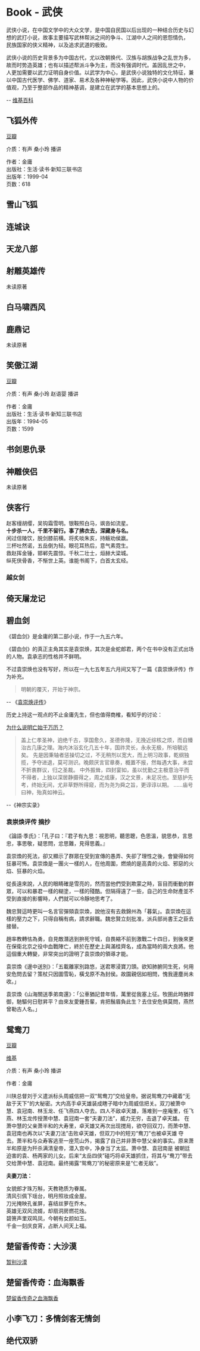 # Book - 武侠

武侠小说，在中国文学中的大众文学，是中国自民国以后出现的一种结合历史与幻想的武打小说，故事主要描写武林帮派之间的争斗、江湖中人之间的恩怨情仇，
民族国家的侠义精神，以及追求武道的极致。

武侠小说的历史背景多为中国古代，尤以改朝换代、汉族与胡族战争之乱世为多，故而时势造英雄；也有以描述帮派斗争为主，而没有强调时代。盖因乱世之中，
人更加需要以武力证明自身价值。以武学为中心，是武侠小说独特的文化特征，兼以中国古代医学、佛学、道家、易术及各种神秘学等。因此，武侠小说中人物的价值观，乃至于整部作品的精神基调，是建立在武学的基本思想上的。

-- [维基百科](http://zh.wikipedia.org/wiki/%E6%AD%A6%E4%BF%A0%E5%B0%8F%E8%AA%AA)<sup><i class="fa fa-external-link fa-fw"></i></sup>

## 飞狐外传

[豆瓣](http://book.douban.com/subject/1052380/)<sup><i class="fa fa-external-link fa-fw"></i></sup>

介质：有声 桑小玲 播讲

作者：金庸<br/>
出版社：生活·读书·新知三联书店<br/>
出版年：1999-04<br/>
页数：618<br/>

## 雪山飞狐

## 连城诀

## 天龙八部

## 射雕英雄传

未读原著

## 白马啸西风

## 鹿鼎记

未读原著

## 笑傲江湖

[豆瓣](http://book.douban.com/subject/1002299/)<sup><i class="fa fa-external-link fa-fw"></i></sup>

介质：有声 桑小玲 赵语婴 播讲

作者：金庸<br/>
出版社：生活·读书·新知三联书店<br/>
出版年：1994-05<br/>
页数：1599<br/>

## 书剑恩仇录

## 神雕侠侣

未读原著

## 侠客行

赵客缦胡缨，吴钩霜雪明。银鞍照白马，飒沓如流星。<br/>
**十步杀一人，千里不留行。事了拂衣去，深藏身与名。**<br/>
闲过信陵饮，脱剑膝前横。将炙啖朱亥，持觞劝侯嬴。<br/>
三杯吐然诺，五岳倒为轻。眼花耳热后，意气素霓生。<br/>
救赵挥金锤，邯郸先震惊。千秋二壮士，烜赫大梁城。<br/>
纵死侠骨香，不惭世上英。谁能书阁下，白首太玄经。<br/>

### 越女剑

## 倚天屠龙记

## 碧血剑

《碧血剑》是金庸的第二部小说，作于一九五六年。

《碧血剑》的真正主角其实是袁崇焕，其次是金蛇郎君，两个在书中没有正式出场的人物。袁承志的性格并不鲜明。

不过袁崇焕也没有写好，所以在一九七五年五六月间又写了一篇《袁崇焕评传》作为补充。

> 明朝的覆灭，开始于神宗。

-- 《[袁崇焕评传](http://www.jinyongwang.com/bi/567.html)》

历史上持这一观点的不止金庸先生，但也值得商榷，看知乎的讨论：

[为什么说明亡始于万历？](http://www.zhihu.com/question/19903943) <sup><i class="fa fa-external-link fa-fw"></i></sup>


> 盖上仁孝圣神，逈绝千古，享国愈久，圣德弥隆，无挽近综核之烦，而自臻治古几康之理。海内沐浴玄化几五十年，国祚灵长，永永无极，所培毓远矣。
先是因秉轴者惩操切之过，不无稍剂以宽大，而上明习政事，乾纲独揽，予夺进退，莫可测识。晚颇厌言官章奏，概置不报，然每遇大事，未尝不折衷群议，归之圣裁。
中外振耸，四封宴如，虽以忧勤之主极意治平而不得者，上独以深居静摄得之，周之成康，汉之文景，未足况也。至慈护先考，终始无间，尤非草野所得窥，而为尧为舜之旨，更谆谆以期。
……庙号曰神，殆真如神云。

--《神宗实录》

### 袁崇焕评传 摘抄

《論語·季氏》：「孔子曰：『君子有九思：視思明，聽思聰，色思溫，貌思恭，言思忠，事思敬，疑思問，忿思難，見得思義。』

袁崇煥的死法，卻又顯示了群眾在受到宣傳的愚弄、失卻了理性之後，會變得如何狂暴可怖。袁崇煥是一團火一樣的人，在他周圍，燃燒的是高貴的火焰、邪惡的火焰、狂暴的火焰。

從長遠來說，人民的眼睛確是雪亮的，然而當他們受到欺蒙之時，盲目而衝動的群眾，可以和暴君一樣的糊塗，一樣的殘酷。但隔得遠了一些，自己的生命財產並不受到直接的影響時，人們就可以冷靜地思考了。

魏忠賢這時更叫一名言官彈頦袁崇煥，說他沒有去救錦州為「暮氣」。袁崇煥在這樣的壓力之下，只得自稱有病，請求辭職。魏忠賢立刻批准，派兵部尚書王之臣去接替。 

趙率教轉怯為勇，自見敵潛逃到拚死守城，自畏縮不前到激戰二十四日，到後來更在保衛北京之役中血戰陣亡，終於在歷史上與滿桂齊名，成為當時的兩大良將。他這個重大轉變，非常突出的證明了袁崇煥的領導才能。

袁崇煥《邊中送別》：「五載離家別路悠，送君寒浸寶刀頭。欲知肺腑同生死，何用安危問去留？策杖只因圖雪恥，橫戈原不為封侯。故園親侶如相問，愧我邊塵尚未收。」 

袁崇煥《山海關送季弟南還》：「公車猶記昔年情，萬里從我塞上征。牧圉此時猶捍御，馳驅何日慰昇平？由來友愛鍾吾輩，肯把鬚眉負此生？去住安危俱莫問，燕然曾勒古人名。」

## 鸳鸯刀

[豆瓣](http://book.douban.com/subject/1052380/)<sup><i class="fa fa-external-link fa-fw"></i></sup>

[维基](http://zh.wikipedia.org/wiki/%E9%B8%B3%E9%B8%AF%E5%88%80)<sup><i class="fa fa-external-link fa-fw"></i></sup>

介质：有声 桑小玲 播讲

作者：金庸

川陕总督刘于义遣派标头周威信把一双“鸳鸯刀”交给皇帝。据说鸳鸯刀中藏着“无敌于天下”的大秘密。大内高手卓天雄装成瞎子暗中为周威信把关。双刀被萧中
慧、袁冠南、林玉龙、任飞燕四人夺去。四人不敌卓天雄，落难到一座庵里，任飞燕、林玉龙传授萧中慧、袁冠南一套“夫妻刀法”，威力无穷，击退了卓天雄。
在萧中慧的父亲萧半和的大寿里，卓天雄又再次出现搅局，欲夺回双刀，而萧中慧、袁冠南也再次以“夫妻刀法”击败卓天雄，但双刀中的短刃“鸯刀”也被卓天雄
夺去。萧半和与众寿客逃至一座荒山外，揭露了自己并非萧中慧父亲的事实。原来萧半和原是为歼杀满清皇帝，潜入宫中，净身当了太监。萧中慧、袁冠南是
被朝廷迫害的袁、杨两家的儿女。后来“太岳四侠”碰巧将卓天雄抓住，将其与“鸯刀”带去交给萧中慧、袁冠南。最终揭露“鸳鸯刀”的秘密原来是“仁者无敌”。

**夫妻刀法：**

女貌郎才珠万斛，天教艳质为眷属。<br/>
清风引佩下瑶台，明月照妆成金屋。<br/>
刀光掩映孔雀屏，喜结丝萝在乔木。<br/>
英雄无双风流婿，却扇洞房燃花烛。<br/>
碧箫声里双鸣凤，今朝有女颜如玉。<br/>
千金一刻庆良宵，占断人间天上福。<br/>


## 楚留香传奇：大沙漠

[暂别沙漠](http://chenzixin.com/2015/06/4492.html)


## 楚留香传奇：血海飘香

[楚留香传奇之血海飘香](http://chenzixin.com/2015/02/1921.html)

## 小李飞刀：多情剑客无情剑
## 绝代双骄

